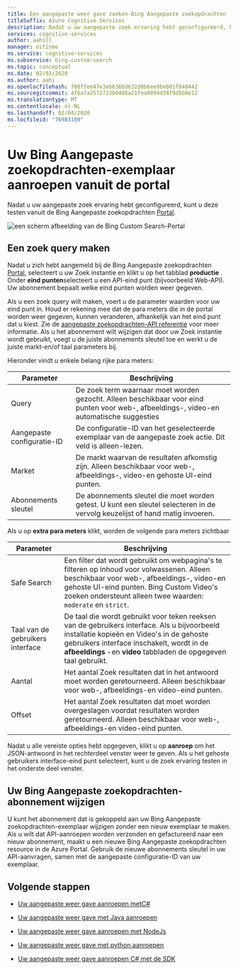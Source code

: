 ```yaml
---
title: Een aangepaste weer gave zoeken-Bing Aangepaste zoekopdrachten
titleSuffix: Azure Cognitive Services
description: Nadat u uw aangepaste zoek ervaring hebt geconfigureerd, kunt u deze testen vanuit de Bing Aangepaste zoekopdrachten Portal.
services: cognitive-services
author: aahill
manager: nitinme
ms.service: cognitive-services
ms.subservice: bing-custom-search
ms.topic: conceptual
ms.date: 02/03/2020
ms.author: aahi
ms.openlocfilehash: f00ffee47e3eb6366d632d8b6ee9beb01f048442
ms.sourcegitcommit: 4f6a7a2572723b0405a21fea0894d34f9d5b8e12
ms.translationtype: MT
ms.contentlocale: nl-NL
ms.lasthandoff: 02/04/2020
ms.locfileid: "76983109"
---
```

# <a name="call-your-bing-custom-search-instance-from-the-portal"></a>Uw Bing Aangepaste zoekopdrachten-exemplaar aanroepen vanuit de portal

Nadat u uw aangepaste zoek ervaring hebt geconfigureerd, kunt u deze testen vanuit de Bing Aangepaste zoekopdrachten [Portal](https://customsearch.ai). 

![een scherm afbeelding van de Bing Custom Search-Portal](media/portal-search-screen.png)
## <a name="create-a-search-query"></a>Een zoek query maken 

Nadat u zich hebt aangemeld bij de Bing Aangepaste zoekopdrachten [Portal](https://customsearch.ai), selecteert u uw Zoek instantie en klikt u op het tabblad **productie** . Onder **eind punten**selecteert u een API-eind punt (bijvoorbeeld Web-API). Uw abonnement bepaalt welke eind punten worden weer gegeven.

Als u een zoek query wilt maken, voert u de parameter waarden voor uw eind punt in. Houd er rekening mee dat de para meters die in de portal worden weer gegeven, kunnen veranderen, afhankelijk van het eind punt dat u kiest. Zie de [aangepaste zoekopdrachten-API referentie](https://docs.microsoft.com/rest/api/cognitiveservices-bingsearch/bing-custom-search-api-v7-reference#query-parameters) voor meer informatie. Als u het abonnement wilt wijzigen dat door uw Zoek instantie wordt gebruikt, voegt u de juiste abonnements sleutel toe en werkt u de juiste markt-en/of taal parameters bij.

Hieronder vindt u enkele belang rijke para meters:


|Parameter  |Beschrijving  |
|---------|---------|
|Query     | De zoek term waarnaar moet worden gezocht. Alleen beschikbaar voor eind punten voor web-, afbeeldings-, video-en automatische suggesties |
|Aangepaste configuratie-ID | De configuratie-ID van het geselecteerde exemplaar van de aangepaste zoek actie. Dit veld is alleen-lezen. |
|Market     | De markt waarvan de resultaten afkomstig zijn. Alleen beschikbaar voor web-, afbeeldings-, video-en gehoste UI-eind punten.        |
|Abonnements sleutel | De abonnements sleutel die moet worden getest. U kunt een sleutel selecteren in de vervolg keuzelijst of hand matig invoeren.          |

Als u op **extra para meters** klikt, worden de volgende para meters zichtbaar  

|Parameter  |Beschrijving  |
|---------|---------|
|Safe Search     | Een filter dat wordt gebruikt om webpagina's te filteren op inhoud voor volwassenen. Alleen beschikbaar voor web-, afbeeldings-, video-en gehoste UI-eind punten. Bing Custom Video's zoeken ondersteunt alleen twee waarden: `moderate` en `strict`.        |
|Taal van de gebruikers interface    | De taal die wordt gebruikt voor teken reeksen van de gebruikers interface. Als u bijvoorbeeld installatie kopieën en Video's in de gehoste gebruikers interface inschakelt, wordt in de **afbeeldings** -en **video** tabbladen de opgegeven taal gebruikt.        |
|Aantal     | Het aantal Zoek resultaten dat in het antwoord moet worden geretourneerd. Alleen beschikbaar voor web-, afbeeldings-en video-eind punten.         |
|Offset    | Het aantal Zoek resultaten dat moet worden overgeslagen voordat resultaten worden geretourneerd. Alleen beschikbaar voor web-, afbeeldings-en video-eind punten.        |
    
Nadat u alle vereiste opties hebt opgegeven, klikt u op **aanroep** om het JSON-antwoord in het rechterdeel venster weer te geven. Als u het gehoste gebruikers interface-eind punt selecteert, kunt u de zoek ervaring testen in het onderste deel venster.

## <a name="change-your-bing-custom-search-subscription"></a>Uw Bing Aangepaste zoekopdrachten-abonnement wijzigen

U kunt het abonnement dat is gekoppeld aan uw Bing Aangepaste zoekopdrachten-exemplaar wijzigen zonder een nieuw exemplaar te maken. Als u wilt dat API-aanroepen worden verzonden en gefactureerd naar een nieuw abonnement, maakt u een nieuwe Bing Aangepaste zoekopdrachten resource in de Azure Portal. Gebruik de nieuwe abonnements sleutel in uw API-aanvragen, samen met de aangepaste configuratie-ID van uw exemplaar.

## <a name="next-steps"></a>Volgende stappen

- [Uw aangepaste weer gave aanroepen metC#](./call-endpoint-csharp.md)
- [Uw aangepaste weer gave met Java aanroepen](./call-endpoint-java.md)
- [Uw aangepaste weer gave aanroepen met NodeJs](./call-endpoint-nodejs.md)
- [Uw aangepaste weer gave met python aanroepen](./call-endpoint-python.md)

- [Uw aangepaste weer gave aanroepen C# met de SDK](./sdk-csharp-quick-start.md)
